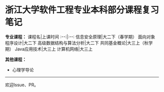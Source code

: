 # 浙江大学软件工程专业本科部分课程复习笔记

**专业课程：**
课程名|上课时间
:--:|:--:
信息安全原理|大二下（春学期）
面向对象程序设计|大二下
高级数据结构与算法分析|大二下
共同基金概论|大三上（秋学期）
Java应用技术|大三上
计算机网络|大三上

**其他课程：**

- 心理学导论

---

欢迎Issue、PR。
